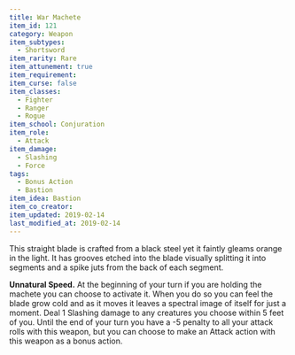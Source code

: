 ```yaml
---
title: War Machete
item_id: 121
category: Weapon
item_subtypes:
  - Shortsword
item_rarity: Rare
item_attunement: true
item_requirement:
item_curse: false
item_classes:
  - Fighter
  - Ranger
  - Rogue
item_school: Conjuration
item_role:
  - Attack
item_damage:
  - Slashing
  - Force
tags:
  - Bonus Action
  - Bastion
item_idea: Bastion
item_co_creator:
item_updated: 2019-02-14
last_modified_at: 2019-02-14
---
```


This straight blade is crafted from a black steel yet it faintly gleams orange in the light. It has grooves etched into the blade visually splitting it into segments and a spike juts from the back of each segment.

**Unnatural Speed.** At the beginning of your turn if you are holding the machete you can choose to activate it. When you do so you can feel the blade grow cold and as it moves it leaves a spectral image of itself for just a moment. Deal 1 Slashing damage to any creatures you choose within 5 feet of you.
Until the end of your turn you have a -5 penalty to all your attack rolls with this weapon, but you can choose to make an Attack action with this weapon as a bonus action.
